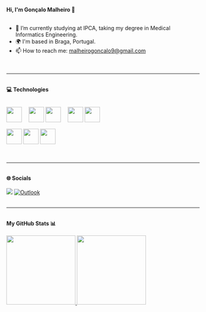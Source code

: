 <summary><b>Hi, I'm Gonçalo Malheiro 👋</b></summary>

<br>

- 🔭 I’m currently studying at IPCA, taking my degree in Medical Informatics Engineering.
- 🌍 I'm based in Braga, Portugal.
- 📫 How to reach me: malheirogoncalo9@gmail.com

<br>

<hr>

<br>

<summary><b>💻 Technologies</b></summary>

<br>

<p>
  <img src="https://cdn.jsdelivr.net/gh/devicons/devicon/icons/c/c-original.svg" style="margin-right: 14px; width: 40px;" alt=""/>
  <img src="https://cdn.jsdelivr.net/gh/devicons/devicon/icons/csharp/csharp-original.svg" style="width: 40px;" alt=""/>
  <img src="https://cdn.jsdelivr.net/gh/devicons/devicon/icons/python/python-original.svg" style="margin-right: 14px; width: 40px;" alt=""/>
  <img src="https://cdn.jsdelivr.net/gh/devicons/devicon/icons/html5/html5-original.svg" style="width: 40px;" alt=""/>
  <img src="https://cdn.jsdelivr.net/gh/devicons/devicon@latest/icons/angular/angular-original.svg"  style="width: 40px;" alt=""/>
</p>


<p>
  <img src="https://cdn.jsdelivr.net/gh/devicons/devicon/icons/css3/css3-original.svg" style="width: 40px;" alt=""/>
  <img src="https://cdn.jsdelivr.net/gh/devicons/devicon@latest/icons/bootstrap/bootstrap-original.svg" style="width: 40px;" alt=""/>
  <img src="https://cdn.jsdelivr.net/gh/devicons/devicon/icons/postgresql/postgresql-original.svg" style="margin-right: 14px; width: 40px;" alt=""/>
</p>

<br>

<hr>

<br>

<summary><b>🌐 Socials</b></summary>

<br>

<div>
<a href="https://www.linkedin.com/in/gon%C3%A7alo-malheiro-09024320a/" target="_blank"><img loading="lazy" src="https://img.shields.io/badge/-LinkedIn-%230077B5?style=for-the-badge&logo=linkedin&logoColor=white" target="_blank"></a>  
<a href="mailto:goncalopereira12@hotmail.com?subject=Assunto"><img loading="lazy" src="https://img.shields.io/badge/Outlook-0078D4?style=for-the-badge&logo=microsoft-outlook&logoColor=white" alt="Outlook"></a>
<a href="mailto:malheirogoncalo9@gmail.com?subject=Assunto"><img src="https://img.shields.io/badge/gmail-%23D14836.svg?&style=for-the-badge&logo=gmail&logoColor=white" alt=""/></a>
</div>

<br>

<hr>

<br>

<summary><b>My GitHub Stats 📊</b></summary>

<br>

<div>
  <a href="https://github.com/GoncaloMalheiro">
  <img height="180em" src="https://github-readme-stats.vercel.app/api?username=GoncaloMalheiro&show_icons=true&theme=dark&include_all_commits=true&count_private=true" alt=""/>
  <img height="180em" src="https://github-readme-stats.vercel.app/api/top-langs/?username=GoncaloMalheiro&layout=compact&theme=dark" alt=""/>
</div>
